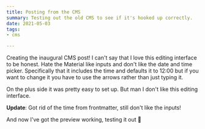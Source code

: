 ```yaml
---
title: Posting from the CMS
summary: Testing out the old CMS to see if it's hooked up correctly.
date: 2021-05-03
tags:
- cms

---
```

Creating the inaugural CMS post! I can't say that I love this editing interface to be honest. Hate the Material like inputs and don't like the date and time picker. Specifically that it includes the time and defaults it to 12:00 but if you want to change it you have to use the arrows rather than just typing it.

On the plus side it was pretty easy to set up. But man I don't like this editing interface.

**Update**: Got rid of the time from frontmatter, still don't like the inputs!

And now I've got the preview working, testing it out 🎉
